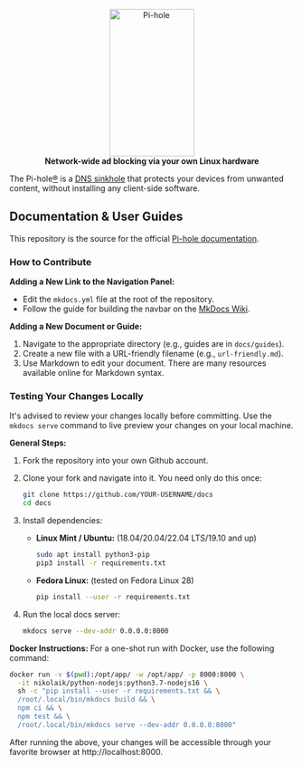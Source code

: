 <p align="center">
    <a href="https://pi-hole.net/">
        <img src="https://pi-hole.github.io/graphics/Vortex/Vortex_with_Wordmark.svg" width="150" height="260" alt="Pi-hole">
    </a>
    <br>
    <strong>Network-wide ad blocking via your own Linux hardware</strong>
</p>

The Pi-hole[®](https://pi-hole.net/trademark-rules-and-brand-guidelines/) is a [DNS sinkhole](https://en.wikipedia.org/wiki/DNS_Sinkhole) that protects your devices from unwanted content, without installing any client-side software.

## Documentation & User Guides

This repository is the source for the official [Pi-hole documentation](https://docs.pi-hole.net/).

### How to Contribute

**Adding a New Link to the Navigation Panel:**
- Edit the `mkdocs.yml` file at the root of the repository.
- Follow the guide for building the navbar on the [MkDocs Wiki](https://www.mkdocs.org/user-guide/configuration/#nav).

**Adding a New Document or Guide:**
1. Navigate to the appropriate directory (e.g., guides are in `docs/guides`).
2. Create a new file with a URL-friendly filename (e.g., `url-friendly.md`).
3. Use Markdown to edit your document. There are many resources available online for Markdown syntax.

### Testing Your Changes Locally

It's advised to review your changes locally before committing. Use the `mkdocs serve` command to live preview your changes on your local machine.

**General Steps:**
1. Fork the repository into your own Github account.
2. Clone your fork and navigate into it. You need only do this once:

    ```bash
    git clone https://github.com/YOUR-USERNAME/docs
    cd docs
    ```

3. Install dependencies:

    - **Linux Mint / Ubuntu:** (18.04/20.04/22.04 LTS/19.10 and up)

        ```bash
        sudo apt install python3-pip
        pip3 install -r requirements.txt
        ```

    - **Fedora Linux:** (tested on Fedora Linux 28)

        ```bash
        pip install --user -r requirements.txt
        ```

4. Run the local docs server:

    ```bash
    mkdocs serve --dev-addr 0.0.0.0:8000
    ```

**Docker Instructions:**
For a one-shot run with Docker, use the following command:

```bash
docker run -v $(pwd):/opt/app/ -w /opt/app/ -p 8000:8000 \
  -it nikolaik/python-nodejs:python3.7-nodejs16 \
  sh -c "pip install --user -r requirements.txt && \
  /root/.local/bin/mkdocs build && \
  npm ci && \
  npm test && \
  /root/.local/bin/mkdocs serve --dev-addr 0.0.0.0:8000"
```

After running the above, your changes will be accessible through your favorite browser at http://localhost:8000.